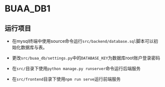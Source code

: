 # BUAA_DB1

## 运行项目

- 在mysql终端中使用source命令运行`src/backend/database.sql`脚本可以初始化数据库与表。

- 更改`src/buaa_db/settings.py`中的`DATABASE_KEY`为数据库root账户登录密码

- 在`src/`目录下使用`python manage.py runserver`命令运行后端服务
- 在`src/frontend`目录下使用`npm run serve`运行前端服务